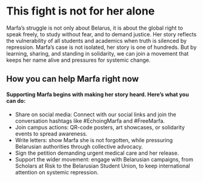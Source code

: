 # This fight is not for her alone

Marfa’s struggle is not only about Belarus, it is about the global right to speak freely, to study without fear, and to demand justice. Her story reflects the vulnerability of all students and academics when truth is silenced by repression. Marfa’s case is not isolated, her story is one of hundreds. But by learning, sharing, and standing in solidarity, we can join a movement that keeps her name alive and pressures for systemic change.

## How you can help Marfa right now

#### Supporting Marfa begins with making her story heard. Here’s what you can do:

- Share on social media: Connect with our social links and join the conversation hashtags like #EchoingMarfa and #FreeMarfa.
- Join campus actions: QR-code posters, art showcases, or solidarity events to spread awareness.
- Write letters: show Marfa she is not forgotten, while pressuring Belarusian authorities through collective advocacy.
- Sign the petition demanding urgent medical care and her release.
- Support the wider movement: engage with Belarusian campaigns, from Scholars at Risk to the Belarusian Student Union, to keep international attention on systemic repression.
